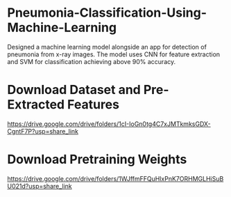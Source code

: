 # Pneumonia-Classification-Using-Machine-Learning
Designed a machine learning model alongside an app for detection of pneumonia from x-ray images. The model uses  CNN for feature extraction and SVM for classification achieving above 90% accuracy.
# Download Dataset and Pre-Extracted Features
https://drive.google.com/drive/folders/1cI-IoGn0tg4C7xJMTkmksGDX-CgntF7P?usp=share_link
# Download Pretraining Weights
https://drive.google.com/drive/folders/1WJffmFFQuHlxPnK7ORHMGLHiSuBU021d?usp=share_link
